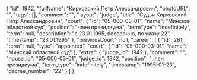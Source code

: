 {
    "id": 1942,
    "fullName": "Кирковский Петр Алессандрович",
    "photoURL": "",
    "tags": [],
    "comment": "",
    "layout": "judge",
    "title": "Судья Кирковский Петр Алессандрович",
    "court": {
        "id": "05-000-03-01",
        "name": "Минский областной суд",
        "position": "член президиума",
        "termType": "indefinitely",
        "term": null,
        "description": "c 23.01.1995, бессрочно, по указу 22",
        "timestamp": "23.01.1995"
    },
    "previousCourt": null,
    "career": [
        {
            "id": 281,
            "term": null,
            "type": "appointed",
            "court": {
                "id": "05-000-03-01",
                "name": "Минский областной суд"
            },
            "extra": {
                "judge_id": 1942
            },
            "comment": "",
            "house_id": "05-000-03-01",
            "judge_id": 1942,
            "position": "член президиума",
            "term_type": "indefinitely",
            "timestamp": "1995-01-23",
            "decree_number": "22"
        }
    ]
}